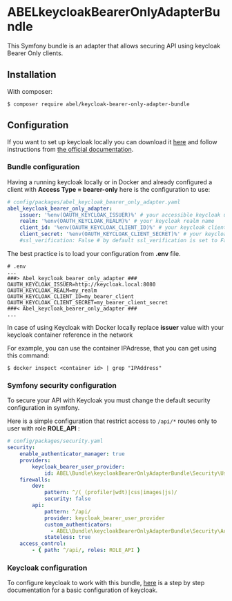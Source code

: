 ABELkeycloakBearerOnlyAdapterBundle
===================================

This Symfony bundle is an adapter that allows securing API using keycloak Bearer Only clients.

## Installation

With composer:

```
$ composer require abel/keycloak-bearer-only-adapter-bundle
```

## Configuration

If you want to set up keycloak locally you can download it [here](https://www.keycloak.org/downloads) and follow instructions from [the official documentation](https://www.keycloak.org/docs/latest/server_installation/index.html).

### Bundle configuration

Having a running keycloak locally or in Docker and already configured a client with **Access Type = bearer-only**
here is the configuration to use:

```yaml
# config/packages/abel_keycloak_bearer_only_adapter.yaml
abel_keycloak_bearer_only_adapter:
    issuer: '%env(OAUTH_KEYCLOAK_ISSUER)%' # your accessible keycloak url
    realm: '%env(OAUTH_KEYCLOAK_REALM)%' # your keycloak realm name
    client_id: '%env(OAUTH_KEYCLOAK_CLIENT_ID)%' # your keycloak client id
    client_secret: '%env(OAUTH_KEYCLOAK_CLIENT_SECRET)%' # your keycloak client secret
    #ssl_verification: False # by default ssl_verification is set to False
```
The best practice is to load your configuration from **.env** file.

```
# .env
...
###> Abel_keycloak_bearer_only_adapter ###
OAUTH_KEYCLOAK_ISSUER=http://keycloak.local:8080
OAUTH_KEYCLOAK_REALM=my_realm
OAUTH_KEYCLOAK_CLIENT_ID=my_bearer_client
OAUTH_KEYCLOAK_CLIENT_SECRET=my_bearer_client_secret
###< Abel_keycloak_bearer_only_adapter ###
...
```

In case of using Keycloak with Docker locally replace **issuer** value with your keycloak container reference in the network

For example, you can use the container IPAdresse, that you can get using this command:

```
$ docker inspect <container id> | grep "IPAddress"
```
### Symfony security configuration

To secure your API with Keycloak you must change the default security configuration in symfony.

Here is a simple configuration that restrict access to ```/api/*``` routes only to user with role **ROLE_API** :

```yaml
# config/packages/security.yaml
security:
    enable_authenticator_manager: true
    providers:
        keycloak_bearer_user_provider:
            id: ABEL\Bundle\keycloakBearerOnlyAdapterBundle\Security\User\KeycloakBearerUserProvider
    firewalls:
        dev:
            pattern: ^/(_(profiler|wdt)|css|images|js)/
            security: false
        api:
            pattern: ^/api/
            provider: keycloak_bearer_user_provider
            custom_authenticators:
              - ABEL\Bundle\keycloakBearerOnlyAdapterBundle\Security\Authenticator\KeycloakBearerAuthenticator
            stateless: true
    access_control:
        - { path: ^/api/, roles: ROLE_API }
```
### Keycloak configuration

To configure keycloak to work with this bundle, [here](./Resources/docs/keycloak-config-guide.md) is a step by step documentation for a basic configuration of keycloak.
